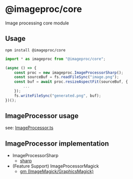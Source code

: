 # @imageproc/core

Image processing core module

## Usage

```shell
npm install @imageproc/core
```

```ts
import * as imageproc from "@imageproc/core";

(async () => {
    const proc = new imageproc.ImageProcessorSharp();
    const sourceBuf = fs.readFileSync("image.png");
    const buf = await proc.resizeAspectFit(sourceBuf, {
        ...
    });
    fs.writeFileSync("generated.png", buf);
})();
```

## ImageProcessor usage

see: [ImageProcessor.ts](./src/ImageProcessor.ts)

## ImageProcessor implementation

- ImageProcessorSharp
  - [sharp](https://github.com/lovell/sharp)
- (Feature Support) ImageProcessorMagick
  - [gm (ImageMagick/GraphicsMagick)](https://github.com/aheckmann/gm)
